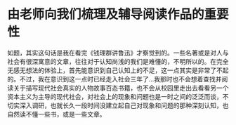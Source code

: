 # 由老师向我们梳理及辅导阅读作品的重要性

如题，其实这句话是我在看完《钱理群讲鲁迅》才察觉到的。一些名著或是对人与社会有很深寓意的文章，往往对于认知尚浅的我们是难懂的，不明所以的。在完全无感无想法的体验上，首先能意识到自己认知上的不足，这一点其实是非常了不起的。不过，我在意识到这一点时已经走入社会三年了...我那时也不会想着查找并阅读关于描写现代社会真实的人物故事百态书籍，也不会从校园里走出去看看另一个资本主义为主导的现代社会，对社会上的现象和问题也是一时之间的泛泛而谈，不切实深入调研，也就长久一段时间没建立起自己对现象和问题的那种深刻认知，也自然读不懂一些书，或是一些文章。

